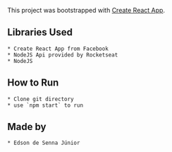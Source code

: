 This project was bootstrapped with [Create React App](https://github.com/facebook/create-react-app).

## Libraries Used

    * Create React App from Facebook
    * NodeJS Api provided by Rocketseat
    * NodeJS

## How to Run

    * Clone git directory
    * use `npm start` to run


## Made by

    * Edson de Senna Júnior
